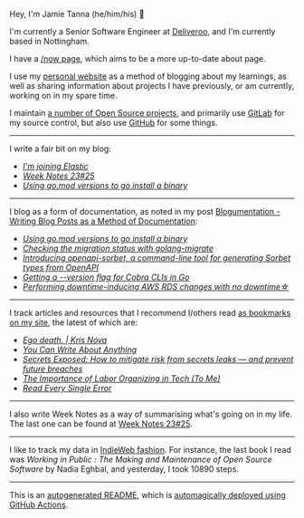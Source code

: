 Hey, I'm Jamie
Tanna (he/him/his) 👋

I'm currently a Senior Software Engineer at [Deliveroo](https://deliveroo.engineering/), and I'm currently based in Nottingham.

I have a [/now page](https://www.jvt.me/now/?utm_campaign=github-jamietanna), which aims to be a more up-to-date about page.

I use my [personal website](https://www.jvt.me/?utm_campaign=github-jamietanna) as a method of blogging about my learnings, as well as sharing information about projects I have previously, or am currently, working on in my spare time.

I maintain [a number of Open Source projects](https://www.jvt.me/open-source/?utm_campaign=github-jamietanna), and primarily use [GitLab](https://gitlab.com/jamietanna) for my source control, but also use [GitHub](https://github.com/jamietanna) for some things.

---

I write a fair bit on my blog:


- [_I'm joining Elastic_](https://www.jvt.me/posts/2023/06/26/joining-elastic/?utm_campaign=github-jamietanna)
- [_Week Notes 23#25_](https://www.jvt.me/week-notes/2023/25/?utm_campaign=github-jamietanna)
- [_Using go.mod versions to go install a binary_](https://www.jvt.me/posts/2023/06/19/go-install-from-mod/?utm_campaign=github-jamietanna)

---

I blog as a form of documentation, as noted in my post [Blogumentation - Writing Blog Posts as a Method of Documentation](https://www.jvt.me/posts/2017/06/25/blogumentation/?utm_campaign=github-jamietanna):


- [_Using go.mod versions to go install a binary_](https://www.jvt.me/posts/2023/06/19/go-install-from-mod/?utm_campaign=github-jamietanna)
- [_Checking the migration status with golang-migrate_](https://www.jvt.me/posts/2023/06/19/golang-migrate-status/?utm_campaign=github-jamietanna)
- [_Introducing openapi-sorbet, a command-line tool for generating Sorbet types from OpenAPI_](https://www.jvt.me/posts/2023/05/31/openapi-sorbet/?utm_campaign=github-jamietanna)
- [_Getting a --version flag for Cobra CLIs in Go_](https://www.jvt.me/posts/2023/05/27/go-cobra-version/?utm_campaign=github-jamietanna)
- [_Performing downtime-inducing AWS RDS changes with no downtime☆_](https://www.jvt.me/posts/2023/05/23/aws-rds-downtimeless/?utm_campaign=github-jamietanna)

---

I track articles and resources that I recommend I/others read [as bookmarks on my site](https://www.jvt.me/kind/bookmarks/?utm_campaign=github-jamietanna), the latest of which are:


- [_Ego death. | Kris Nóva_](https://krisnova.net/posts/ego-death/?utm_campaign=github-jamietanna)
- [_You Can Write About Anything_](https://roytang.net/2023/06/write-anything/?utm_campaign=github-jamietanna)
- [_Secrets Exposed: How to mitigate risk from secrets leaks — and prevent future breaches_](https://www.reversinglabs.com/blog/secure-your-development-secrets-3-essential-steps?utm_campaign=github-jamietanna)
- [_The Importance of Labor Organizing in Tech (To Me)_](https://jacky.wtf/2023/5/E57b?utm_campaign=github-jamietanna)
- [_Read Every Single Error_](https://www.pulumi.com/blog/reducing-our-error-rate/?utm_campaign=github-jamietanna)

---

I also write Week Notes as a way of summarising what's going on in my life. The last one can be found at [Week Notes 23#25](https://www.jvt.me/week-notes/2023/25/?utm_campaign=github-jamietanna).

---

I like to track my data in [IndieWeb fashion](https://indieweb.org/why). For instance, the last book I read was _Working in Public : The Making and Maintenance of Open Source Software_ by Nadia Eghbal, and yesterday, I took 10890 steps.

---
This is an [autogenerated README](https://www.jvt.me/posts/2022/01/12/autogenerated-profile-readme/?utm_campaign=github-jamietanna), which is [automagically deployed using GitHub Actions](https://github.com/jamietanna/jamietanna/blob/main/.github/workflows/rebuild.yml).
